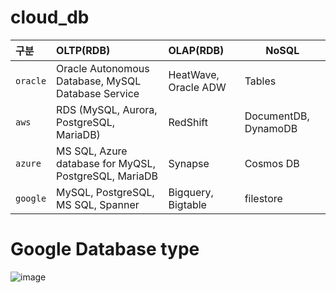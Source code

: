 # cloud_db

| 구분 | OLTP(RDB) | OLAP(RDB) | NoSQL |
|:---|:---|:---|---|
| `oracle` | Oracle Autonomous Database, MySQL Database Service | HeatWave, Oracle ADW | Tables |
| `aws`    | RDS (MySQL, Aurora, PostgreSQL, MariaDB) | RedShift | DocumentDB, DynamoDB |
| `azure`  | MS SQL, Azure database for MyQSL, PostgreSQL, MariaDB | Synapse | Cosmos DB |
| `google` | MySQL, PostgreSQL, MS SQL, Spanner | Bigquery, Bigtable | filestore |


# Google Database type
![image](https://github.com/khkwon01/cloud_db/assets/8789421/a2fe3d16-9dd0-4972-bd5f-d14a70867588)
